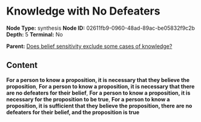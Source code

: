 # Knowledge with No Defeaters

**Node Type:** synthesis
**Node ID:** 02611fb9-0960-48ad-89ac-be05832f9c2b
**Depth:** 5
**Terminal:** No

**Parent:** [Does belief sensitivity exclude some cases of knowledge?](does-belief-sensitivity-exclude-some-cases-of-knowledge-antithesis-56aec986-d647-409a-9752-17aeca9ed460.md)

## Content

**For a person to know a proposition, it is necessary that they believe the proposition**, **For a person to know a proposition, it is necessary that there are no defeaters for their belief**, **For a person to know a proposition, it is necessary for the proposition to be true**, **For a person to know a proposition, it is sufficient that they believe the proposition, there are no defeaters for their belief, and the proposition is true**
